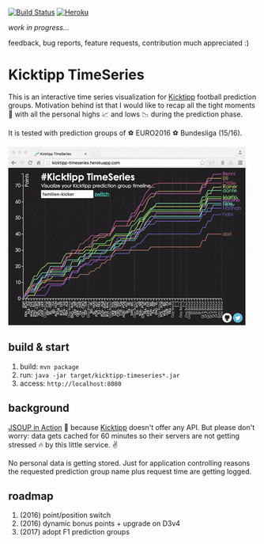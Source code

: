 [![Build Status](https://circleci.com/gh/teeschke/kicktipp-timeseries.svg?style=shield&circle-token=d396db2639eb5dae9ecdfdef8f0c3ef0c46f3d64)](https://circleci.com/gh/teeschke/kicktipp-timeseries/) [![Heroku](https://heroku-badge.herokuapp.com/?app=kicktipp-timeseries&root=health&style=flat)](https://kicktipp-timeseries.herokuapp.com/)

_work in progress..._

feedback, bug reports, feature requests, contribution much appreciated :)

# Kicktipp TimeSeries

This is an interactive time series visualization for [Kicktipp](http://kicktipp.com/) football prediction groups. 
Motivation behind ist that I would like to recap all the tight moments :grimacing: with all the personal highs :chart_with_upwards_trend: and lows :chart_with_downwards_trend: during the prediction phase.

It is tested with prediction groups of :soccer: EURO2016 :soccer: Bundesliga (15/16).   

![Sample animation](src/main/resources/public/img/animation-medium.gif "Sample animation")

## build & start

1. build: `mvn package`
2. run: `java -jar target/kicktipp-timeseries*.jar`
3. access: `http://localhost:8080`

## background

[JSOUP in Action](https://jsoup.org/) :tada: because [Kicktipp](http://kicktipp.com/) doesn't offer any API. But please don't worry: data gets cached for 60 minutes so their servers are not getting stressed :fire: by this little service. :v:

No personal data is getting stored. Just for application controlling reasons the requested prediction group name plus request time are getting logged.

## roadmap

1. (2016) point/position switch
2. (2016) dynamic bonus points + upgrade on D3v4
3. (2017) adopt F1 prediction groups